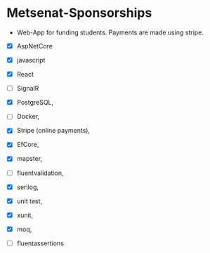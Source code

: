 # Metsenat-Sponsorships
- Web-App for funding students. Payments are made using stripe.

- [x] AspNetCore
- [x] javascript
- [x] React 
- [ ] SignalR
- [x] PostgreSQL,
- [ ] Docker,
- [x] Stripe (online payments),
- [x] EfCore,
- [x] mapster,
- [ ] fluentvalidation,
- [x] serilog,

- [x] unit test,
- [x] xunit,
- [x] moq,
- [ ] fluentassertions 
